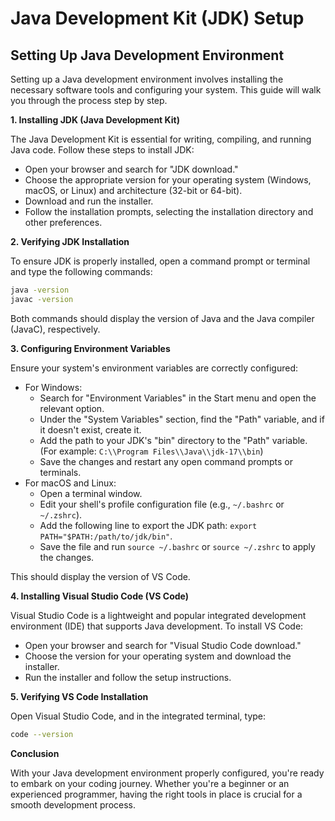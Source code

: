 #  Java Development Kit (JDK) Setup

## Setting Up Java Development Environment

Setting up a Java development environment involves installing the necessary software tools and configuring your system. This guide will walk you through the process step by step.

**1. Installing JDK (Java Development Kit)**

The Java Development Kit is essential for writing, compiling, and running Java code. Follow these steps to install JDK:

- Open your browser and search for "JDK download."
- Choose the appropriate version for your operating system (Windows, macOS, or Linux) and architecture (32-bit or 64-bit).
- Download and run the installer.
- Follow the installation prompts, selecting the installation directory and other preferences.

**2. Verifying JDK Installation**

To ensure JDK is properly installed, open a command prompt or terminal and type the following commands:

```bash
java -version
javac -version

```

Both commands should display the version of Java and the Java compiler (JavaC), respectively.

**3. Configuring Environment Variables**

Ensure your system's environment variables are correctly configured:

- For Windows:
    - Search for "Environment Variables" in the Start menu and open the relevant option.
    - Under the "System Variables" section, find the "Path" variable, and if it doesn't exist, create it.
    - Add the path to your JDK's "bin" directory to the "Path" variable. (For example: `C:\\Program Files\\Java\\jdk-17\\bin`)
    - Save the changes and restart any open command prompts or terminals.
- For macOS and Linux:
    - Open a terminal window.
    - Edit your shell's profile configuration file (e.g., `~/.bashrc` or `~/.zshrc`).
    - Add the following line to export the JDK path: `export PATH="$PATH:/path/to/jdk/bin"`.
    - Save the file and run `source ~/.bashrc` or `source ~/.zshrc` to apply the changes.



This should display the version of VS Code.

**4. Installing Visual Studio Code (VS Code)**

Visual Studio Code is a lightweight and popular integrated development environment (IDE) that supports Java development. To install VS Code:

- Open your browser and search for "Visual Studio Code download."
- Choose the version for your operating system and download the installer.
- Run the installer and follow the setup instructions.

**5. Verifying VS Code Installation**

Open Visual Studio Code, and in the integrated terminal, type:

```bash
code --version

```


**Conclusion**

With your Java development environment properly configured, you're ready to embark on your coding journey. Whether you're a beginner or an experienced programmer, having the right tools in place is crucial for a smooth development process.
